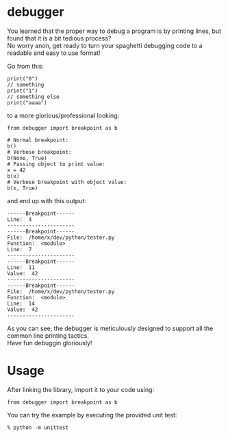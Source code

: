# debugger
You learned that the proper way to debug a program is by printing lines, but found that it is a bit tedious process?<br>
No worry anon, get ready to turn your spaghetti debugging code to a readable and easy to use format!

Go from this:
```
print("0")
// something
print("1")
// something else
print("aaaa")
```
to a more glorious/professional looking:
```
from debugger import breakpoint as b
 
# Normal breakpoint:  
b()    
# Verbose breakpoint:
b(None, True)                         
# Passing object to print value:
x = 42
b(x)      
# Verbose breakpoint with object value: 
b(x, True)
```

and end up with this output:
```
------Breakpoint------
Line:  4
----------------------
------Breakpoint------
File:  /home/x/dev/python/tester.py
Function:  <module>
Line:  7
----------------------
------Breakpoint------
Line:  11
Value:  42
----------------------
------Breakpoint------
File:  /home/x/dev/python/tester.py
Function:  <module>
Line:  14
Value:  42
----------------------
```
As you can see, the debugger is meticulously designed to support all the common line printing tactics.<br>
Have fun debuggin gloriously!

# Usage
After linking the library, import it to your code using:
```
from debugger import breakpoint as b
```
You can try the example by executing the provided unit test:
```
% python -m unittest
```
